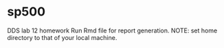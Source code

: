 # sp500
DDS lab 12 homework
Run Rmd file for report generation.
NOTE: set home directory to that of your local machine.
